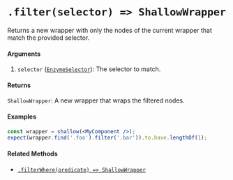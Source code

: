 # `.filter(selector) => ShallowWrapper`

Returns a new wrapper with only the nodes of the current wrapper that match the provided selector.


#### Arguments

1. `selector` ([`EnzymeSelector`](../selector.md)): The selector to match.



#### Returns

`ShallowWrapper`: A new wrapper that wraps the filtered nodes.



#### Examples

```jsx
const wrapper = shallow(<MyComponent />);
expect(wrapper.find('.foo').filter('.bar')).to.have.lengthOf(1);
```

#### Related Methods

- [`.filterWhere(predicate) => ShallowWrapper`](filterWhere.md)
